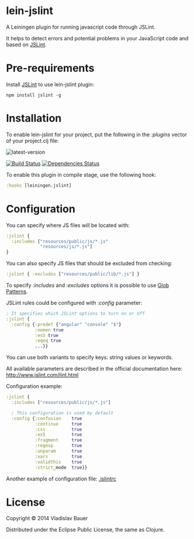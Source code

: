 lein-jslint
===========

A Leiningen plugin for running javascript code through JSLint.

It helps to detect errors and potential problems in your JavaScript code and based on [JSLint](https://github.com/reid/node-jslint).


Pre-requirements
================

Install [JSLint](https://www.npmjs.org/package/jslint) to use lein-jslint plugin:
```
npm install jslint -g
```


Installation
============

To enable lein-jslint for your project, put the following in the *:plugins* vector of your project.clj file:

![latest-version](https://clojars.org/lein-jslint/latest-version.svg)

[![Build Status](https://travis-ci.org/vbauer/lein-jslint.svg?branch=master)](https://travis-ci.org/vbauer/lein-jslint)
[![Dependencies Status](http://jarkeeper.com/vbauer/lein-jslint/status.png)](http://jarkeeper.com/vbauer/lein-jslint)

To enable this plugin in compile stage, use the following hook:
```clojure
:hooks [leiningen.jslint]
```


Configuration
=============

You can specify where JS files will be located with:
```clojure
:jslint {
  :includes ["resources/public/js/*.js"
             "resources/js/*.js"]
}
```

You can also specify JS files that should be excluded from checking:
```clojure
:jslint { :excludes ["resources/public/lib/*.js"] }
```

To specify *:includes* and *:excludes* options it is possible to use <a href="http://en.wikipedia.org/wiki/Glob_(programming)">Glob Patterns</a>.

JSLint rules could be configured with *:config* parameter:
```clojure
; It specifies which JSLint options to turn on or off
:jslint {
  :config {:predef {"angular" "console" "$"}
           :nomen true
           :es5 true
           :eqeq true
           ...}}
```

You can use both variants to specify keys: string values or keywords.

All available parameters are described in the official documentation here: http://www.jslint.com/lint.html

Configuration example:
```clojure
:jslint {
  :includes ["resources/public/js/*.js"]

  ; This configuration is used by default
  :config {:confusion    true
           :continue     true
           :css          true
           :es5          true
           :fragment     true
           :regexp       true
           :unparam      true
           :vars         true
           :validthis    true
           :strict_mode  true}}
```
Another example of configuration file: [.jslintrc](https://gist.github.com/irae/2764095)


License
=======

Copyright © 2014 Vladislav Bauer

Distributed under the Eclipse Public License, the same as Clojure.
